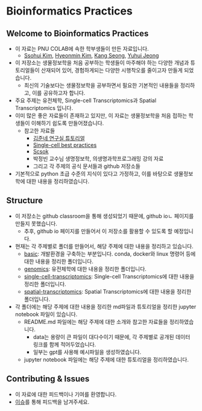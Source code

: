 # Bioinformatics Practices

## Welcome to Bioinformatics Practices
- 이 자료는 PNU COLAB에 속한 학부생들이 만든 자료입니다.
    - [Ssohui Kim](https://github.com/ssohuiKim), [Hyeonmin Kim](https://github.com/khyeonm), [Kang Seong](https://github.com/be-garam), [Yuhui Jeong](https://github.com/JUH000)
- 이 저장소는 생물정보학을 처음 공부하는 학생들이 마주해야 하는 다양한 개념과 튜토리얼들이 산재되어 있어, 경험하게되는 다양한 시행착오를 줄이고자 만들게 되었습니다.
    - 최신의 기술보다는 생물정보학을 공부하면서 필요한 기본적인 내용들을 정리하고, 이를 공유하고자 합니다.
- 주요 주제는 유전체학, Single-cell Transcriptomics과 Spatial Transcriptomics 입니다. 
- 이미 많은 좋은 자료들이 존재하고 있지만, 이 자료는 생물정보학을 처음 접하는 학생들이 이해하기 쉽도록 만들어졌습니다.
    - 참고한 자료들
        - [김준네 연구실 튜토리얼](https://github.com/JunKimCNU/JunKimLabTutorial)
        - [Single-cell best practices](https://github.com/theislab/single-cell-best-practices?tab=readme-ov-file)
        - [Scsok](https://scsok.io/research/)
        - 박정빈 교수님 생명정보학, 의생명과학프로그래밍 강의 자료
        - 그리고 각 주제의 공식 문서들과 github 저장소들
- 기본적으로 python 초급 수준의 지식이 있다고 가정하고, 이를 바탕으로 생물정보학에 대한 내용을 정리하였습니다.

## Structure
- 이 저장소는 github classroom을 통해 생성되었기 때문에, github ioㄴ 페이지를 만들지 못했습니다. 
    - 추후, github io 페이지를 만들어서 이 저장소를 활용할 수 있도록 할 예정입니다.
- 현재는 각 주제별로 폴더를 만들어서, 해당 주제에 대한 내용을 정리하고 있습니다.
    - [basic](https://github.com/2024-PNU-SW-StudyGroup/Group-05/tree/main/notice/basic): 개발환경을 구축하는 부분입니다. conda, docker와 linux 명령어 등에 대한 내용을 정리한 폴더입니다.
    - [genomics](https://github.com/2024-PNU-SW-StudyGroup/Group-05/tree/main/notice/genomics): 유전체학에 대한 내용을 정리한 폴더입니다.
    - [single-cell-transcriptomics](https://github.com/2024-PNU-SW-StudyGroup/Group-05/tree/main/notice/single-cell-transcriptomics): Single-cell Transcriptomics에 대한 내용을 정리한 폴더입니다.
    - [spatial-transcriptomics](https://github.com/2024-PNU-SW-StudyGroup/Group-05/tree/main/notice/spatial-transcriptomics): Spatial Transcriptomics에 대한 내용을 정리한 폴더입니다.
- 각 폴더에는 해당 주제에 대한 내용을 정리한 md파일과 튜토리얼을 정리한 jupyter notebook 파일이 있습니다.
    - README.md 파일에는 해당 주제에 대한 소개와 참고한 자료들을 정리하였습니다.
        - data는 용량이 큰 파일이 대다수이기 때문에, 각 주제별로 공개된 데이터 링크를 함께 적어두었습니다.
        - 일부는 gpt를 사용해 예시파일을 생성하였습니다.
    - jupyter notebook 파일에는 해당 주제에 대한 튜토리얼을 정리하였습니다.

## Contributing & Issues
- 이 자료에 대한 피드백이나 기여를 환영합니다.
- [이슈](https://github.com/2024-PNU-SW-StudyGroup/Group-05/issues)를 통해 피드백을 남겨주세요.